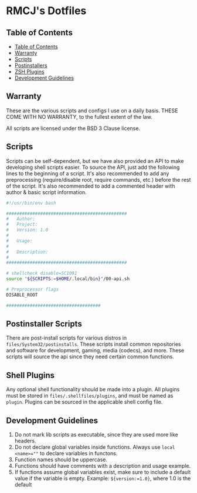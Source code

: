 # RMCJ's Dotfiles

## Table of Contents

- [Table of Contents](#table-of-contents)
- [Warranty](#warranty)
- [Scripts](#scripts)
- [Postinstallers](#postinstaller-scripts)
- [ZSH Plugins](#zsh-plugins)
- [Development Guidelines](#development-guidelines)

## Warranty

These are the various scripts and configs I use on a daily basis.
THESE COME WITH NO WARRANTY, to the fullest extent of the law.

All scripts are licensed under the BSD 3 Clause license.

## Scripts

Scripts can be self-dependent, but we have also provided an API
to make developing shell scripts easier. To source the API, just
add the following lines to the beginning of a script. It's also
recommended to add any preprocessing (require/disable root, 
require commands, etc.) before the rest of the script. It's also 
recommended to add a commented header with author & basic script information.

```bash
#!/usr/bin/env bash

##############################################
#   Author: 
#   Project: 
#   Version: 1.0
#
#   Usage: 
#
#   Description:
#
##############################################

# shellcheck disable=SC1091
source "${SCRIPTS:=$HOME/.local/bin}"/00-api.sh

# Preprocessor flags
DISABLE_ROOT

####################################

```

## Postinstaller Scripts

There are post-install scripts for various distros in `files/System32/postinstalls`. These scripts
install common repositories and software for development, gaming, media (codecs), and more. These scripts
will source the api since they need certain common functions. 

## Shell Plugins

Any optional shell functionality should be made into a plugin. All plugins must be stored in `files/.shellfiles/plugins`,
and must be named as `plugin`. Plugins can be sourced in the applicable shell config file.

## Development Guidelines

1. Do not mark lib scripts as executable, since they are used more like headers.
2. Do not declare global variables inside functions. Always use `local <name>=""` to declare variables in functons.
3. Function names should be uppercase.
4. Functions should have comments with a description and usage example.
5. If functions assume global variables exist, make sure to include a default value if the variable is empty.
Example: `${version:=1.0}`, where 1.0 is the default

